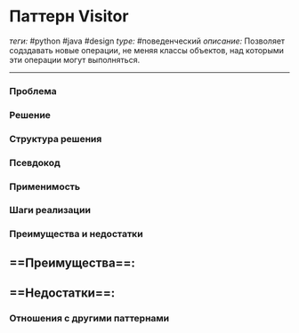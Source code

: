 # Паттерн Visitor
*теги:* #python #java #design 
*type:* #поведенческий
*описание:* Позволяет содздавать новые операции, не меняя классы объектов, над которыми эти операции могут выполняться.

---
### Проблема


### Решение


### Структура решения

	
### Псевдокод


### Применимость


### Шаги реализации


### Преимущества и недостатки
==Преимущества==:
- 

==Недостатки==:
- 

### Отношения с другими паттернами 
